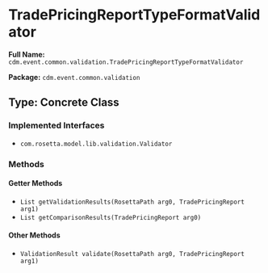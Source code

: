 # TradePricingReportTypeFormatValidator

**Full Name:** `cdm.event.common.validation.TradePricingReportTypeFormatValidator`

**Package:** `cdm.event.common.validation`

## Type: Concrete Class

### Implemented Interfaces

- `com.rosetta.model.lib.validation.Validator`

### Methods

#### Getter Methods

- `List getValidationResults(RosettaPath arg0, TradePricingReport arg1)`
- `List getComparisonResults(TradePricingReport arg0)`

#### Other Methods

- `ValidationResult validate(RosettaPath arg0, TradePricingReport arg1)`

